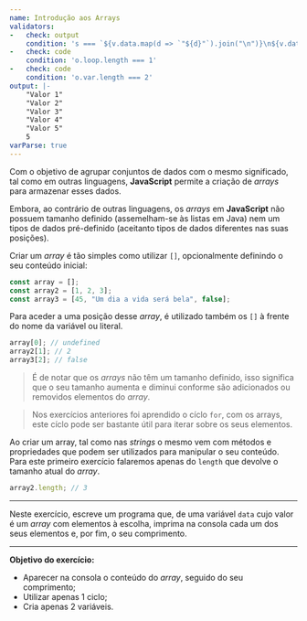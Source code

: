 ```yaml
---
name: Introdução aos Arrays
validators:
-   check: output
    condition: 's === `${v.data.map(d => `"${d}"`).join("\n")}\n${v.data.length}`'
-   check: code
    condition: 'o.loop.length === 1'
-   check: code
    condition: 'o.var.length === 2'
output: |-
    "Valor 1"
    "Valor 2"
    "Valor 3"
    "Valor 4"
    "Valor 5"
    5
varParse: true
---
```


Com o objetivo de agrupar conjuntos de dados com o mesmo significado, tal como em outras linguagens, **JavaScript** permite a criação de *arrays* para armazenar esses dados.

Embora, ao contrário de outras linguagens, os *arrays* em **JavaScript** não possuem tamanho definido (assemelham-se às listas em Java) nem um tipos de dados pré-definido (aceitanto tipos de dados diferentes nas suas posições).

Criar um *array* é tão simples como utilizar `[]`, opcionalmente definindo o seu conteúdo inicial:

```js
const array = [];
const array2 = [1, 2, 3];
const array3 = [45, "Um dia a vida será bela", false];
```

Para aceder a uma posição desse *array*, é utilizado também os `[]` à frente do nome da variável ou literal.

```js
array[0]; // undefined
array2[1]; // 2
array3[2]; // false
```

> É de notar que os *arrays* não têm um tamanho definido, isso significa que o seu tamanho aumenta e diminui conforme são adicionados ou removidos elementos do *array*.

> Nos exercícios anteriores foi aprendido o cíclo `for`, com os arrays, este cíclo pode ser bastante útil para iterar sobre os seus elementos.

Ao criar um array, tal como nas *strings* o mesmo vem com métodos e propriedades que podem ser utilizados para manipular o seu conteúdo. Para este primeiro exercício falaremos apenas do `length` que devolve o tamanho atual do *array*.

```js
array2.length; // 3
```

***

Neste exercício, escreve um programa que, de uma variável `data` cujo valor é um *array* com elementos à escolha, imprima na consola cada um dos seus elementos e, por fim, o seu comprimento.

***

**Objetivo do exercício:**
- Aparecer na consola o conteúdo do *array*, seguido do seu comprimento;
- Utilizar apenas 1 ciclo;
- Cria apenas 2 variáveis.